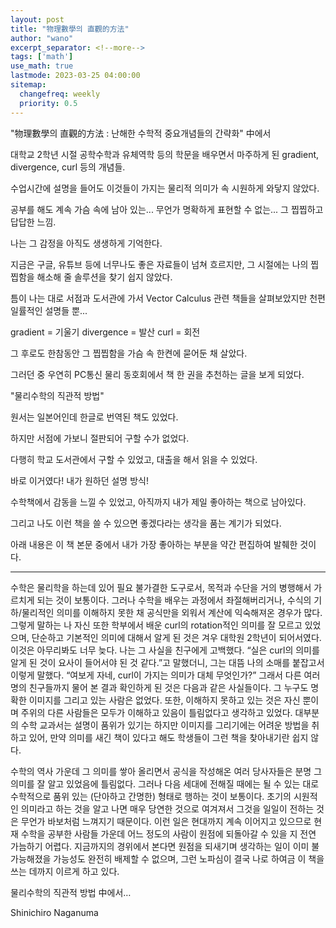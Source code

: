 ```yaml
---
layout: post
title: "物理數學의 直觀的方法"
author: "wano"
excerpt_separator: <!--more-->
tags: ['math']
use_math: true
lastmode: 2023-03-25 04:00:00
sitemap:
  changefreq: weekly
  priority: 0.5
---
```


"物理數學의 直觀的方法 : 난해한 수학적 중요개념들의 간략화" 中에서 <!--more-->

대학교 2학년 시절 공학수학과 유체역학 등의 학문을 배우면서 마주하게 된 gradient, divergence, curl 등의 개념들.

수업시간에 설명을 들어도 이것들이 가지는 물리적 의미가 속 시원하게 와닿지 않았다.

공부를 해도 계속 가슴 속에 남아 있는... 무언가 명확하게 표현할 수 없는... 그 찝찝하고 답답한 느낌.

나는 그 감정을 아직도 생생하게 기억한다.

지금은 구글, 유튜브 등에 너무나도 좋은 자료들이 넘쳐 흐르지만, 그 시절에는 나의 찝찝함을 해소해 줄 솔루션을 찾기 쉽지 않았다.

틈이 나는 대로 서점과 도서관에 가서 Vector Calculus 관련 책들을 살펴보았지만 천편일률적인 설명들 뿐...

gradient = 기울기
divergence = 발산
curl = 회전

그 후로도 한참동안 그 찝찝함을 가슴 속 한켠에 묻어둔 채 살았다.

그러던 중 우연히 PC통신 물리 동호회에서 책 한 권을 추천하는 글을 보게 되었다.

"물리수학의 직관적 방법"

원서는 일본어인데 한글로 번역된 책도 있었다.

하지만 서점에 가보니 절판되어 구할 수가 없었다.

다행히 학교 도서관에서 구할 수 있었고, 대출을 해서 읽을 수 있었다.

바로 이거였다! 내가 원하던 설명 방식!

수학책에서 감동을 느낄 수 있었고, 아직까지 내가 제일 좋아하는 책으로 남아있다.

그리고 나도 이런 책을 쓸 수 있으면 좋겠다라는 생각을 품는 계기가 되었다.

아래 내용은 이 책 본문 중에서 내가 가장 좋아하는 부분을 약간 편집하여 발췌한 것이다.

---

수학은 물리학을 하는데 있어 필요 불가결한 도구로서, 목적과 수단을 거의 병행해서 가르치게 되는 것이 보통이다. 그러나 수학을 배우는 과정에서 좌절해버리거나, 수식의 기하/물리적인 의미를 이해하지 못한 채 공식만을 외워서 계산에 익숙해져온 경우가 많다. 그렇게 말하는 나 자신 또한 학부에서 배운 curl의 rotation적인 의미를 잘 모르고 있었으며, 단순하고 기본적인 의미에 대해서 알게 된 것은 겨우 대학원 2학년이 되어서였다. 이것은 아무리봐도 너무 늦다. 나는 그 사실을 친구에게 고백했다. “실은 curl의 의미를 알게 된 것이 요사이 들어서야 된 것 같다.”고 말했더니, 그는 대뜸 나의 소매를 붙잡고서 이렇게 말했다. “여보게 자네, curl이 가지는 의미가 대체 무엇인가?” 그래서 다른 여러 명의 친구들까지 물어 본 결과 확인하게 된 것은 다음과 같은 사실들이다. 그 누구도 명확한 이미지를 그리고 있는 사람은 없었다. 또한, 이해하지 못하고 있는 것은 자신 뿐이며 주위의 다른 사람들은 모두가 이해하고 있음이 틀림없다고 생각하고 있었다. 대부분의 수학 교과서는 설명이 품위가 있기는 하지만 이미지를 그리기에는 어려운 방법을 취하고 있어, 만약 의미를 새긴 책이 있다고 해도 학생들이 그런 책을 찾아내기란 쉽지 않다.

수학의 역사 가운데 그 의미를 쌓아 올리면서 공식을 작성해온 여러 당사자들은 분명 그 의미를 잘 알고 있었음에 틀림없다. 그러나 다음 세대에 전해질 때에는 될 수 있는 대로 수학적으로 품위 있는 (단아하고 간명한) 형태로 행하는 것이 보통이다. 초기의 시원적인 의미라고 하는 것을 알고 나면 매우 당연한 것으로 여겨져서 그것을 일일이 전하는 것은 무언가 바보처럼 느껴지기 때문이다. 이런 일은 현대까지 계속 이어지고 있으므로 현재 수학을 공부한 사람들 가운데 어느 정도의 사람이 원점에 되돌아갈 수 있을 지 전연 가늠하기 어렵다. 지금까지의 경위에서 본다면 원점을 되새기며 생각하는 일이 이미 불가능해졌을 가능성도 완전히 배제할 수 없으며, 그런 노파심이 결국 나로 하여금 이 책을 쓰는 데까지 이르게 하고 있다.

물리수학의 직관적 방법 中에서…

Shinichiro Naganuma
